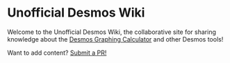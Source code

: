 # Unofficial Desmos Wiki

Welcome to the Unofficial Desmos Wiki, the collaborative site for sharing knowledge about the [Desmos Graphing Calculator](https://www.desmos.com/calculator) and other Desmos tools!

Want to add content? [Submit a PR!](https://github.com/DesModder/DesModder-website)
